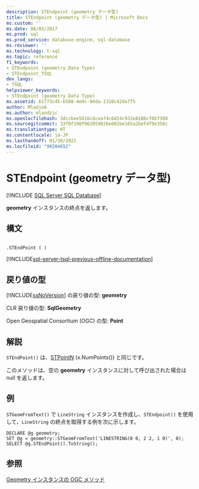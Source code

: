 ```yaml
---
description: STEndpoint (geometry データ型)
title: STEndpoint (geometry データ型) | Microsoft Docs
ms.custom: ''
ms.date: 08/03/2017
ms.prod: sql
ms.prod_service: database-engine, sql-database
ms.reviewer: ''
ms.technology: t-sql
ms.topic: reference
f1_keywords:
- STEndpoint (geometry Data Type)
- STEndpoint_TSQL
dev_langs:
- TSQL
helpviewer_keywords:
- STEndpoint (geometry Data Type)
ms.assetid: 61773c45-b568-4e0c-94da-1310c42de7f5
author: MladjoA
ms.author: mlandzic
ms.openlocfilehash: 3dccbee5616cdcea74c6d24c932e8108cf0bf308
ms.sourcegitcommit: 33f0f190f962059826e002be165a2bef4f9e350c
ms.translationtype: HT
ms.contentlocale: ja-JP
ms.lasthandoff: 01/30/2021
ms.locfileid: "99204652"
---
```

# <a name="stendpoint-geometry-data-type"></a>STEndpoint (geometry データ型)
[!INCLUDE [SQL Server SQL Database](../../includes/applies-to-version/sql-asdb.md)]

**geometry** インスタンスの終点を返します。
  
## <a name="syntax"></a>構文  
  
```  
  
.STEndPoint ( )  
```  
  
[!INCLUDE[sql-server-tsql-previous-offline-documentation](../../includes/sql-server-tsql-previous-offline-documentation.md)]

## <a name="return-types"></a>戻り値の型
 [!INCLUDE[ssNoVersion](../../includes/ssnoversion-md.md)] の戻り値の型: **geometry**  
  
 CLR 戻り値の型: **SqlGeometry**  
  
 Open Geospatial Consortium (OGC) の型: **Point**  
  
## <a name="remarks"></a>解説  
 `STEndPoint()` は、[STPointN](../../t-sql/spatial-geometry/stpointn-geometry-data-type.md) (x.NumPoints()) と同じです。  
  
 このメソッドは、空の **geometry** インスタンスに対して呼び出された場合は null を返します。  
  
## <a name="examples"></a>例  
 `STGeomFromText()` で `LineString` インスタンスを作成し、`STEndpoint()` を使用して、`LineString` の終点を取得する例を次に示します。  
  
```  
DECLARE @g geometry;  
SET @g = geometry::STGeomFromText('LINESTRING(0 0, 2 2, 1 0)', 0);  
SELECT @g.STEndPoint().ToString();  
```  
  
## <a name="see-also"></a>参照  
 [Geometry インスタンスの OGC メソッド](../../t-sql/spatial-geometry/ogc-methods-on-geometry-instances.md)  
  
  

